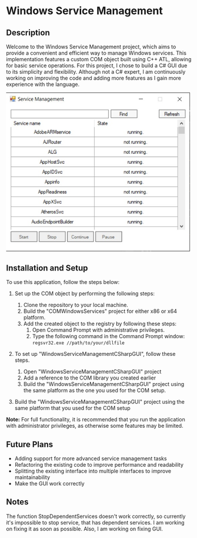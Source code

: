 # Windows Service Management

## Description ##
Welcome to the Windows Service Management project, which aims to provide a convenient and efficient way to manage Windows services. This implementation features a custom COM object built using C++ ATL, allowing for basic service operations. For this project, I chose to build a C# GUI due to its simplicity and flexibility. Although not a C# expert, I am continuously working on improving the code and adding more features as I gain more experience with the language.


<img src="images/app.jpg" width="500">

## Installation and Setup ##

To use this application, follow the steps below:

1) Set up the COM object by performing the following steps:
    1) Clone the repository to your local machine.
    2) Build the "COMWindowsServices" project for either x86 or x64 platform.
    3) Add the created object to the registry by following these steps:
        1) Open Command Prompt with administrative privileges.
        2) Type the following command in the Command Prompt window:
      `regsvr32.exe //path/to/your/dllfile`
      
2) To set up "WindowsServiceManagementCSharpGUI", follow these steps.
    1) Open "WindowsServiceManagementCSharpGUI" project
    2) Add a reference to the COM library you created earlier
    3) Build the "WindowsServiceManagementCSharpGUI" project using the same platform as the one you used for the COM setup.
    
3) Build the "WindowsServiceManagementCSharpGUI" project using the same platform that you used for the COM setup

**Note:** For full functionality, it is recommended that you run the application with administrator privileges, as otherwise some features may be limited.

## Future Plans ##
* Adding support for more advanced service management tasks
* Refactoring the existing code to improve performance and readability
* Splitting the existing interface into multiple interfaces to improve maintainability
* Make the GUI work correctly

## Notes ##
The function StopDependentServices doesn't work correctly, so currently it's impossible to stop service, that has dependent services. I am working on fixing it as soon as possible. Also, I am working on fixing GUI.
